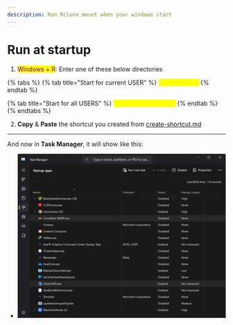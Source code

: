 ```yaml
---
description: Run Rclone mount when your windows start
---
```


# Run at startup

1. <mark style="color:purple;">Windows + R</mark>: Enter one of these below directories

{% tabs %}
{% tab title="Start for current USER" %}
<mark style="color:yellow;">`shell:Startup`</mark>
{% endtab %}

{% tab title="Start for all USERS" %}
<mark style="color:yellow;">`shell:Common Startup`</mark>
{% endtab %}
{% endtabs %}

2. **Copy** & **Paste** the shortcut you created from [create-shortcut.md](../create-shortcut.md "mention")

***

And now in **Task Manager**, it will show like this:

* ![Auto start in Task Manager](<../../.gitbook/assets/Auto start in Task Manager using shellstartup.png>)

